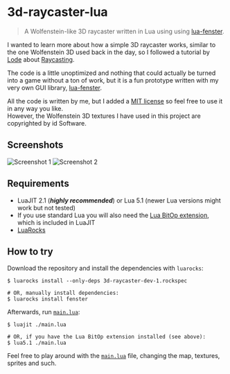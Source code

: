 # 3d-raycaster-lua

> A Wolfenstein-like 3D raycaster written in Lua using
> using [lua-fenster](https://github.com/jonasgeiler/lua-fenster).

I wanted to learn more about how a simple 3D raycaster works, similar to the one Wolfenstein 3D used back in the day,
so I followed a tutorial by [Lode][lode] about [Raycasting][raycasting].

The code is a little unoptimized and nothing that could actually be turned into a game without a ton of work,
but it is a fun prototype written with my very own GUI library, [lua-fenster](https://github.com/jonasgeiler/lua-fenster).

All the code is written by me, but I added a [MIT license](./LICENSE.md) so feel free to use it
in any way you like.  
However, the Wolfenstein 3D textures I have used in this project are copyrighted by id Software.

[lode]: https://lodev.org
[raycasting]: https://lodev.org/cgtutor/raycasting.html

## Screenshots

![Screenshot 1](https://github.com/user-attachments/assets/3fad4457-6bf0-41a7-95c1-d5b71aca7757)
![Screenshot 2](https://github.com/user-attachments/assets/0dd1c550-24b8-4783-8a21-3e5797cdadcc)

## Requirements

- LuaJIT 2.1 (_**highly recommended**_) or Lua 5.1 (newer Lua versions might work but not tested)
- If you use standard Lua you will also need the [Lua BitOp extension](https://bitop.luajit.org/), which is included in LuaJIT
- [LuaRocks](https://luarocks.org/)

## How to try

Download the repository and install the dependencies with `luarocks`:

```shell
$ luarocks install --only-deps 3d-raycaster-dev-1.rockspec

# OR, manually install dependencies:
$ luarocks install fenster
```

Afterwards, run [`main.lua`](./main.lua):

```shell
$ luajit ./main.lua

# OR, if you have the Lua BitOp extension installed (see above):
$ lua5.1 ./main.lua
```

Feel free to play around with the [`main.lua`](./main.lua) file,
changing the map, textures, sprites and such.
